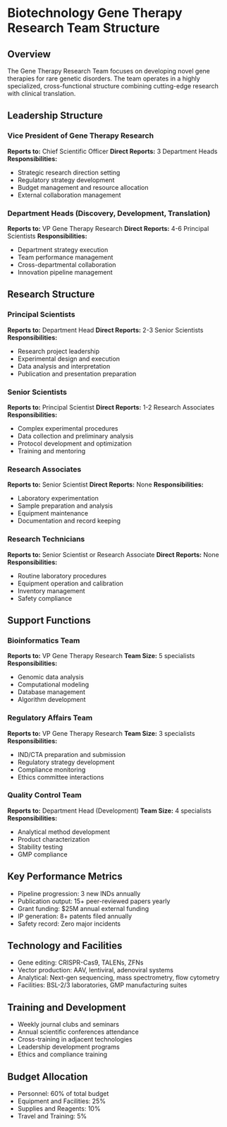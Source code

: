# Biotechnology Gene Therapy Research Team Structure

## Overview
The Gene Therapy Research Team focuses on developing novel gene therapies for rare genetic disorders. The team operates in a highly specialized, cross-functional structure combining cutting-edge research with clinical translation.

## Leadership Structure

### Vice President of Gene Therapy Research
**Reports to:** Chief Scientific Officer
**Direct Reports:** 3 Department Heads
**Responsibilities:**
- Strategic research direction setting
- Regulatory strategy development
- Budget management and resource allocation
- External collaboration management

### Department Heads (Discovery, Development, Translation)
**Reports to:** VP Gene Therapy Research
**Direct Reports:** 4-6 Principal Scientists
**Responsibilities:**
- Department strategy execution
- Team performance management
- Cross-departmental collaboration
- Innovation pipeline management

## Research Structure

### Principal Scientists
**Reports to:** Department Head
**Direct Reports:** 2-3 Senior Scientists
**Responsibilities:**
- Research project leadership
- Experimental design and execution
- Data analysis and interpretation
- Publication and presentation preparation

### Senior Scientists
**Reports to:** Principal Scientist
**Direct Reports:** 1-2 Research Associates
**Responsibilities:**
- Complex experimental procedures
- Data collection and preliminary analysis
- Protocol development and optimization
- Training and mentoring

### Research Associates
**Reports to:** Senior Scientist
**Direct Reports:** None
**Responsibilities:**
- Laboratory experimentation
- Sample preparation and analysis
- Equipment maintenance
- Documentation and record keeping

### Research Technicians
**Reports to:** Senior Scientist or Research Associate
**Direct Reports:** None
**Responsibilities:**
- Routine laboratory procedures
- Equipment operation and calibration
- Inventory management
- Safety compliance

## Support Functions

### Bioinformatics Team
**Reports to:** VP Gene Therapy Research
**Team Size:** 5 specialists
**Responsibilities:**
- Genomic data analysis
- Computational modeling
- Database management
- Algorithm development

### Regulatory Affairs Team
**Reports to:** VP Gene Therapy Research
**Team Size:** 3 specialists
**Responsibilities:**
- IND/CTA preparation and submission
- Regulatory strategy development
- Compliance monitoring
- Ethics committee interactions

### Quality Control Team
**Reports to:** Department Head (Development)
**Team Size:** 4 specialists
**Responsibilities:**
- Analytical method development
- Product characterization
- Stability testing
- GMP compliance

## Key Performance Metrics
- Pipeline progression: 3 new INDs annually
- Publication output: 15+ peer-reviewed papers yearly
- Grant funding: $25M annual external funding
- IP generation: 8+ patents filed annually
- Safety record: Zero major incidents

## Technology and Facilities
- Gene editing: CRISPR-Cas9, TALENs, ZFNs
- Vector production: AAV, lentiviral, adenoviral systems
- Analytical: Next-gen sequencing, mass spectrometry, flow cytometry
- Facilities: BSL-2/3 laboratories, GMP manufacturing suites

## Training and Development
- Weekly journal clubs and seminars
- Annual scientific conferences attendance
- Cross-training in adjacent technologies
- Leadership development programs
- Ethics and compliance training

## Budget Allocation
- Personnel: 60% of total budget
- Equipment and Facilities: 25%
- Supplies and Reagents: 10%
- Travel and Training: 5%
